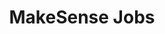 ---
title: MakeSense Jobs
url: 'https://jobs.makesense.org'
categories:
  - ee42a632-ac6a-4f89-802a-8111cf674d4c
  - 1fcc2840-32ba-44fb-9b99-efe4d1397ff4
tags:
  - career
  - job
  - volunteering
  - internship
description: >
  Makesense inspires and empowers citizens, entrepreneurs and organizations to
  build an inclusive and sustainable society together.  MakeSense's Job and
  assignment announcements platform for associations and social entrepreneurs
  who recruit profiles passionate about the impact. Job types include
  internship, freelance, civic service, partner, program, volunteer mission,
  mentoring.
image: null
blueprint: action

---